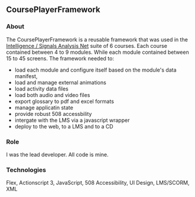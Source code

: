 ## CoursePlayerFramework

### About
The CoursePlayerFramework is a reusable framework that was used in the [Intelligence / Signals Analysis Net](http://terriregan.herokuapp.com/work/sanet) suite of 6 courses. Each course contained between 4 to 9 modules.  While each module contained between 15 to 45 screens. The framework needed to:  
- load each module and configure itself based on the module's data manifest, 
- load and manage external animations
- load activity data files
- load both audio and video files
- export glossary to pdf and excel formats
- manage applicatin state
- provide robust 508 accessbility
- intergate with the LMS via a javascript wrapper
- deploy to the web, to a LMS and to a CD

### Role
I was the lead developer.  All code is mine.

### Technologies 
Flex, Actionscript 3, JavaScript, 508 Accessibility, UI Design, LMS/SCORM, XML